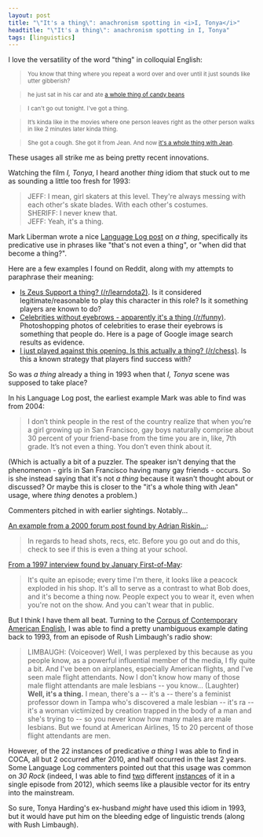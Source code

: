 ```yaml
---
layout: post
title: "\"It's a thing\": anachronism spotting in <i>I, Tonya</i>"
headtitle: "\"It's a thing\": anachronism spotting in I, Tonya"
tags: [linguistics]
---
```


I love the versatility of the word "thing" in colloquial English:

> <small>You know that thing where you repeat a word over and over until it just sounds like utter gibberish?</small>

> <small>he just sat in his car and ate [a whole thing of candy beans](http://breakalime.tumblr.com/post/19397181974/michael-was-filled-with-self-loathing-if-he-had)</small>

> <small>I can't go out tonight. I've got a thing.</small>

> <small>It’s kinda like in the movies where one person leaves right as the other person walks in like 2 minutes later kinda thing.</small>

> <small>She got a cough. She got it from Jean. And now [it's a whole thing with Jean](https://www.facebook.com/snl/videos/10154783838006303/).</small>

These usages all strike me as being pretty recent innovations.

Watching the film <i>I, Tonya</i>, I heard another *thing* idiom that stuck out to me as sounding a little too fresh for 1993:

> JEFF: I mean, girl skaters at this level. They're always messing with each other's skate blades. With each other's costumes.<br/>
> SHERIFF: I never knew that.<br/>
> JEFF: Yeah, it's a thing.

Mark Liberman wrote a nice [Language Log post](http://languagelog.ldc.upenn.edu/nll/?p=25229) on *a thing*, specifically its predicative use in phrases like "that's not even a thing", or "when did that become a thing?". <!--These usages turn on the existence of a phenomenon, in some sense. Does the thing you're describing really exist? Is this widely recognized as a legitimate thing? -->

Here are a few examples I found on Reddit, along with my attempts to paraphrase their meaning:

- [Is Zeus Support a thing? (/r/learndota2)](https://www.reddit.com/r/learndota2/comments/7fugxy/is_zeus_support_a_thing/). Is it considered legitimate/reasonable to play this character in this role? Is it something players are known to do?
- [Celebrities without eyebrows - apparently it's a thing (/r/funny)](https://www.reddit.com/r/funny/comments/6imjhf/celebrities_without_eyebrows_apparently_its_a/). Photoshopping photos of celebrities to erase their eyebrows is something that people do. Here is a page of Google image search results as evidence.
- [I just played against this opening. Is this actually a thing? (/r/chess)](https://www.reddit.com/r/chess/comments/76rzuu/i_just_played_against_this_opening_is_this/). Is this a known strategy that players find success with?


So was *a thing* already a thing in 1993 when that *I, Tonya* scene was supposed to take place? 

In his Language Log post, the earliest example Mark was able to find was from 2004:

> I don’t think people in the rest of the country realize that when you’re a girl growing up in San Francisco, gay boys naturally comprise about 30 percent of your friend-base from the time you are in, like, 7th grade. It’s not even a thing. You don’t even think about it.

(Which is actually a bit of a puzzler. The speaker isn't denying that the phenomenon - girls in San Francisco having many gay friends - occurs. So is she instead saying that it's not *a thing* because it wasn't thought about or discussed? Or maybe this is closer to the "it's a whole thing with Jean" usage, where *thing* denotes a problem.)

Commenters pitched in with earlier sightings. Notably...

[An example from a 2000 forum post found by Adrian Riskin...](http://languagelog.ldc.upenn.edu/nll/?p=25229#comment-1512127):

> In regards to head shots, recs, etc. Before you go out and do this, check to see if this is even a thing at your school.

[From a 1997 interview found by January First-of-May](http://languagelog.ldc.upenn.edu/nll/?p=25229#comment-1512332):

> It's quite an episode; every time I'm there, it looks like a peacock exploded in his shop. It's all to serve as a contrast to what Bob does, and it's become a thing now. People expect you to wear it, even when you're not on the show. And you can't wear that in public.

But I think I have them all beat. Turning to the [Corpus of Contemporary American English](https://corpus.byu.edu/coca/), I was able to find a pretty unambiguous example dating back to 1993, from an episode of Rush Limbaugh's radio show:

> LIMBAUGH: (Voiceover) Well, I was perplexed by this because as you people know, as a powerful influential member of the media, I fly quite a bit. And I've been on airplanes, especially American flights, and I've seen male flight attendants. Now I don't know how many of those male flight attendants are male lesbians -- you know... (Laughter) **Well, it's a thing.** I mean, there's a -- it's a -- there's a feminist professor down in Tampa who's discovered a male lesbian -- it's ra -- it's a woman victimized by creation trapped in the body of a man and she's trying to -- so you never know how many males are male lesbians. But we found at American Airlines, 15 to 20 percent of those flight attendants are men. 

However, of the 22 instances of predicative *a thing* I was able to find in COCA, all but 2 occurred after 2010, and half occurred in the last 2 years. Some Language Log commenters pointed out that this usage was common on *30 Rock* (indeed, I was able to find [two](https://getyarn.io/yarn-clip/49a35a99-1636-4cb9-abda-8872f987026e) different [instances](https://getyarn.io/yarn-clip/3ff4a4ff-8732-4fa5-875e-8ecf2d786df1) of it in a single episode from 2012), which seems like a plausible vector for its entry into the mainstream.

So sure, Tonya Harding's ex-husband *might* have used this idiom in 1993, but it would have put him on the bleeding edge of linguistic trends (along with Rush Limbaugh).
